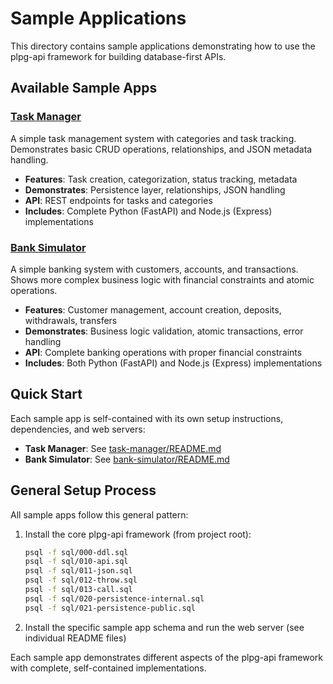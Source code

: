 # Sample Applications

This directory contains sample applications demonstrating how to use the plpg-api framework for building database-first APIs.

## Available Sample Apps

### [Task Manager](task-manager/)
A simple task management system with categories and task tracking. Demonstrates basic CRUD operations, relationships, and JSON metadata handling.

- **Features**: Task creation, categorization, status tracking, metadata
- **Demonstrates**: Persistence layer, relationships, JSON handling
- **API**: REST endpoints for tasks and categories
- **Includes**: Complete Python (FastAPI) and Node.js (Express) implementations

### [Bank Simulator](bank-simulator/)
A simple banking system with customers, accounts, and transactions. Shows more complex business logic with financial constraints and atomic operations.

- **Features**: Customer management, account creation, deposits, withdrawals, transfers
- **Demonstrates**: Business logic validation, atomic transactions, error handling
- **API**: Complete banking operations with proper financial constraints
- **Includes**: Both Python (FastAPI) and Node.js (Express) implementations

## Quick Start

Each sample app is self-contained with its own setup instructions, dependencies, and web servers:

- **Task Manager**: See [task-manager/README.md](task-manager/README.md)
- **Bank Simulator**: See [bank-simulator/README.md](bank-simulator/README.md)

## General Setup Process

All sample apps follow this general pattern:

1. Install the core plpg-api framework (from project root):
   ```bash
   psql -f sql/000-ddl.sql
   psql -f sql/010-api.sql
   psql -f sql/011-json.sql
   psql -f sql/012-throw.sql
   psql -f sql/013-call.sql
   psql -f sql/020-persistence-internal.sql
   psql -f sql/021-persistence-public.sql
   ```

2. Install the specific sample app schema and run the web server (see individual README files)

Each sample app demonstrates different aspects of the plpg-api framework with complete, self-contained implementations.
